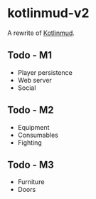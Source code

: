 # kotlinmud-v2

A rewrite of [Kotlinmud](https://github.com/danielmunro/kotlinmud).

## Todo - M1

* Player persistence
* Web server
* Social

## Todo - M2

* Equipment
* Consumables
* Fighting

## Todo - M3

* Furniture
* Doors